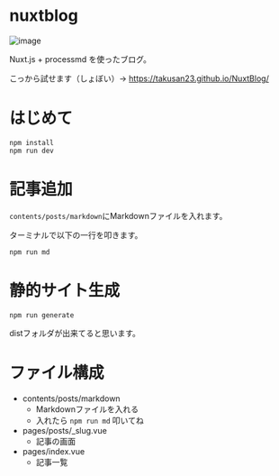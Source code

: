 # nuxtblog

![image](https://user-images.githubusercontent.com/32033405/83357553-fe53eb80-a3a7-11ea-894c-cd3e3df83627.png)

Nuxt.js + processmd を使ったブログ。 

こっから試せます（しょぼい）→ https://takusan23.github.io/NuxtBlog/

# はじめて

```console
npm install
npm run dev
```

# 記事追加

`contents/posts/markdown`にMarkdownファイルを入れます。

ターミナルで以下の一行を叩きます。

```console
npm run md
```


# 静的サイト生成

```console
npm run generate
```

distフォルダが出来てると思います。

# ファイル構成
- contents/posts/markdown
    - Markdownファイルを入れる
    - 入れたら `npm run md` 叩いてね
- pages/posts/_slug.vue
    - 記事の画面
- pages/index.vue
    - 記事一覧
